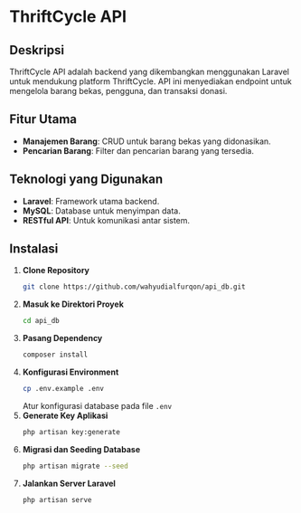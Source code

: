 # ThriftCycle API

## Deskripsi
ThriftCycle API adalah backend yang dikembangkan menggunakan Laravel untuk mendukung platform ThriftCycle. API ini menyediakan endpoint untuk mengelola barang bekas, pengguna, dan transaksi donasi.

## Fitur Utama
- **Manajemen Barang**: CRUD untuk barang bekas yang didonasikan.
- **Pencarian Barang**: Filter dan pencarian barang yang tersedia.

## Teknologi yang Digunakan
- **Laravel**: Framework utama backend.
- **MySQL**: Database untuk menyimpan data.
- **RESTful API**: Untuk komunikasi antar sistem.

## Instalasi
1. **Clone Repository**
   ```bash
   git clone https://github.com/wahyudialfurqon/api_db.git
   ```
2. **Masuk ke Direktori Proyek**
   ```bash
   cd api_db
   ```
3. **Pasang Dependency**
   ```bash
   composer install
   ```
4. **Konfigurasi Environment**
   ```bash
   cp .env.example .env
   ```
   Atur konfigurasi database pada file `.env`
5. **Generate Key Aplikasi**
   ```bash
   php artisan key:generate
   ```
6. **Migrasi dan Seeding Database**
   ```bash
   php artisan migrate --seed
   ```
7. **Jalankan Server Laravel**
   ```bash
   php artisan serve
   ```
